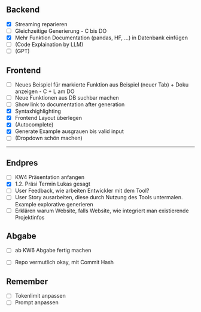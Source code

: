 ## Backend
- [x] Streaming reparieren
- [ ] Gleichzeitige Generierung - C bis DO
- [x] Mehr Funktion Documentation (pandas, HF, ...) in Datenbank einfügen
- [ ] (Code Explaination by LLM)
- [ ] (GPT)

## Frontend
- [ ] Neues Beispiel für markierte Funktion aus Beispiel (neuer Tab) + Doku anzeigen - C + L am DO
- [ ] Neue Funktionen aus DB suchbar machen
- [ ] Show link to documentation after generation
- [x] Syntaxhighlighting
- [x] Frontend Layout überlegen
- [x] (Autocomplete)
- [x] Generate Example ausgrauen bis valid input
- [ ] (Dropdown schön machen)

-------------------------------------------------------------------------------

## Endpres
- [ ] KW4 Präsentation anfangen
- [x] 1.2. Präsi Termin Lukas gesagt
- [ ] User Feedback, wie arbeiten Entwickler mit dem Tool?
- [ ] User Story ausarbeiten, diese durch Nutzung des Tools untermalen. Example explorative generieren
- [ ] Erklären warum Website, falls Website, wie integriert man existierende Projektinfos

## Abgabe
- [ ] ab KW6 Abgabe fertig machen
- [ ] Repo vermutlich okay, mit Commit Hash


## Remember
- [ ] Tokenlimit anpassen
- [ ] Prompt anpassen
